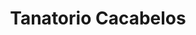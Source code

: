 ---
title: "Tanatorio Cacabelos"
url: /cacabelos/tanatorio-cacabelos/
shop: directores de funerarias
---